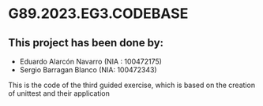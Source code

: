 # G89.2023.EG3.CODEBASE
## This project has been done by:
 - Eduardo Alarcón Navarro (NIA : 100472175)
 - Sergio Barragan Blanco (NIA: 100472343)

This is the code of the third guided exercise,
which is based on the creation of unittest and their application
